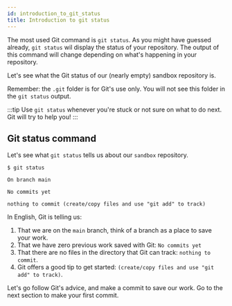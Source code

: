 ```yaml
---
id: introduction_to_git_status
title: Introduction to git status
---
```


The most used Git command is `git status`.
As you might have guessed already, `git status` wil display the status of your repository.
The output of this command will change depending on what's happening in your repository.

Let's see what the Git status of our (nearly empty) sandbox repository is.

Remember: the `.git` folder is for Git's use only.
You will not see this folder in the `git status` output.

:::tip
Use `git status` whenever you're stuck or not sure on what to do next.
Git will try to help you!
:::

## Git status command

Let's see what `git status` tells us about our `sandbox` repository.

```git
$ git status

On branch main

No commits yet

nothing to commit (create/copy files and use "git add" to track)
```

In English, Git is telling us:

1. That we are on the `main` branch, think of a branch as a place to save your work.
2. That we have zero previous work saved with Git: `No commits yet`
3. That there are no files in the directory that Git can track: `nothing to commit`.
4. Git offers a good tip to get started: `(create/copy files and use "git add" to track)`.

Let's go follow Git's advice, and make a commit to save our work.
Go to the next section to make your first commit.

